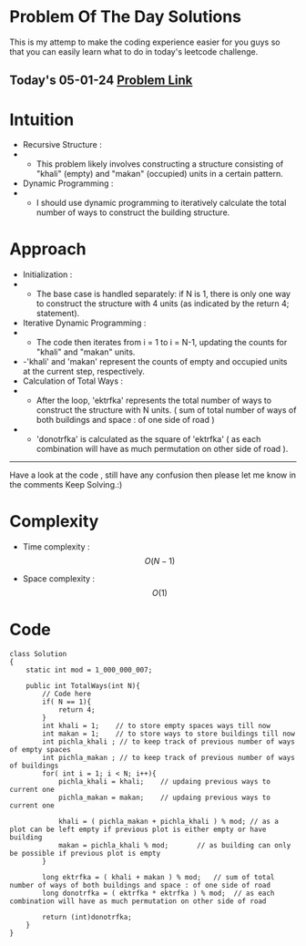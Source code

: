 # Problem Of The Day Solutions

This is my attemp to make the coding experience easier for you guys so that you can easily learn what to do in today's leetcode challenge.

## Today's 05-01-24 [Problem Link](https://www.geeksforgeeks.org/problems/count-possible-ways-to-construct-buildings5007/1)

# Intuition
<!-- Describe your first thoughts on how to solve this problem. -->
- Recursive Structure :
- - This problem likely involves constructing a structure consisting of "khali" (empty) and "makan" (occupied) units in a certain pattern.
- Dynamic Programming :
- - I should use dynamic programming to iteratively calculate the total number of ways to construct the building structure.

# Approach
<!-- Describe your approach to solving the problem. -->
- Initialization :
- - The base case is handled separately: if N is 1, there is only one way to construct the structure with 4 units (as indicated by the return 4; statement).
- Iterative Dynamic Programming :
- - The code then iterates from i = 1 to i = N-1, updating the counts for "khali" and "makan" units.
- -'khali' and 'makan' represent the counts of empty and occupied units at the current step, respectively.
- Calculation of Total Ways :
- - After the loop, 'ektrfka' represents the total number of ways to construct the structure with N units. ( sum of total number of ways of both buildings and space : of one side of road )
- - 'donotrfka' is calculated as the square of 'ektrfka' ( as each combination will have as much permutation on other side of road ).
---
Have a look at the code , still have any confusion then please let me know in the comments
Keep Solving.:)

# Complexity
- Time complexity : $$O(N-1)$$
<!-- Add your time complexity here, e.g. $$O(n)$$ -->
- Space complexity : $$O(1)$$
<!-- Add your space complexity here, e.g. $$O(n)$$ -->


# Code
```
class Solution
{
    static int mod = 1_000_000_007;
    
    public int TotalWays(int N){
        // Code here
        if( N == 1){
            return 4;
        }
        int khali = 1;    // to store empty spaces ways till now
        int makan = 1;    // to store ways to store buildings till now
        int pichla_khali ; // to keep track of previous number of ways of empty spaces
        int pichla_makan ; // to keep track of previous number of ways of buildings
        for( int i = 1; i < N; i++){
            pichla_khali = khali;    // updaing previous ways to current one
            pichla_makan = makan;    // updaing previous ways to current one
            
            khali = ( pichla_makan + pichla_khali ) % mod; // as a plot can be left empty if previous plot is either empty or have building
            makan = pichla_khali % mod;       // as building can only be possible if previous plot is empty
        }
        
        long ektrfka = ( khali + makan ) % mod;   // sum of total number of ways of both buildings and space : of one side of road
        long donotrfka = ( ektrfka * ektrfka ) % mod;  // as each combination will have as much permutation on other side of road 
        
        return (int)donotrfka;
    }
}
```
